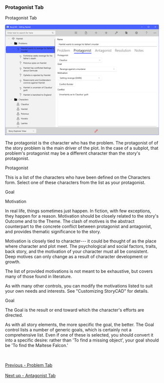 ### Protagonist Tab ###
Protagonist Tab <br/>

![](Problem-Protagonist-Tab.png)

The  protagonist is the character who has the problem.  The protagonist of of the story problem is the main driver of the plot.  In the case of a subplot, that problem's protagonist may be a different character than the story's protagonist. <br/>

Protagonist&nbsp;&nbsp;&nbsp;&nbsp; <br/>

This is a list of the characters who have been defined on the Characters form.  Select one of these characters from the list as your protagonist. <br/>

Goal <br/>

Motivation <br/>

In real life, things sometimes just happen.  In fiction, with few exceptions, they happen for a reason.  Motivation should be closely related to the story's Outcome and to the Theme.  The clash of motives is the abstract counterpart to the concrete conflict between protagonist and antagonist, and provides thematic significance to the story. <br/>

Motivation is closely tied to character--- it could be thought of as the place where character and plot meet.  The psychological and social factors, traits, back story, and the motivation of your character must all be consistent.   Deep motives can only change as a result of character development or growth. <br/>

The list of provided motivations is not meant to be exhaustive, but covers many of those found in literature. <br/>

As with many other controls, you can modify the motivations listed to suit your own needs and interests.  See "Customizing StoryCAD" for details. <br/>

Goal <br/>

The Goal is the result or end toward which the character's efforts are directed. <br/>

As with all story elements, the more specific the goal, the better.  The Goal control lists a number of generic goals, which is certainly not a comprehensive list.  Even if one of these is selected, you should convert it into a specific desire: rather than 'To find a missing object', your goal should be 'To find the Maltese Falcon.' <br/>


 <br/><br/>
[Previous - Problem Tab](Problem_Tab.md) <br/><br/>
[Next up - Antagonist Tab](Antagonist_Tab.md)
